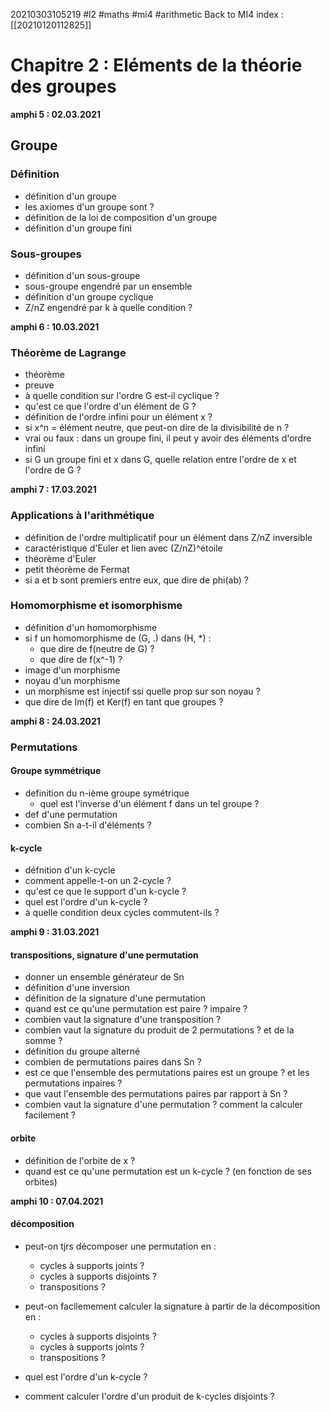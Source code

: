 20210303105219
#l2
#maths
#mi4
#arithmetic
Back to MI4 index : [[20210120112825]]

# Chapitre 2 : Eléments de la théorie des groupes

**amphi 5 : 02.03.2021**
## Groupe

### Définition
- définition d'un groupe
- les axiomes d'un groupe sont ?
- définition de la loi de composition d'un groupe
- définition d'un groupe fini

### Sous-groupes
- définition d'un sous-groupe
- sous-groupe engendré par un ensemble
- définition d'un groupe cyclique
- Z/nZ engendré par k à quelle condition ?

**amphi 6 : 10.03.2021**

### Théorème de Lagrange
- théorème
- preuve
- à quelle condition sur l'ordre G est-il cyclique ?
- qu'est ce que l'ordre d'un élément de G ?
- définition de l'ordre infini pour un élément x ?
- si x^n = élément neutre, que peut-on dire de la divisibilité de n ?
- vrai ou faux : dans un groupe fini, il peut y avoir des éléments d'ordre infini 
- si G un groupe fini et x dans G, quelle relation entre l'ordre de x et l'ordre de G ?

**amphi 7 : 17.03.2021**

### Applications à l'arithmétique

- définition de l'ordre multiplicatif pour un élément dans Z/nZ inversible
- caractéristique d'Euler et lien avec (Z/nZ)^étoile
- théorème d'Euler
- petit théorème de Fermat
- si a et b sont premiers entre eux, que dire de phi(ab) ?

### Homomorphisme et isomorphisme
- définition d'un homomorphisme
- si f un homomorphisme de (G, .) dans (H, \*) :
    - que dire de f(neutre de G) ?
    - que dire de f(x^-1) ?
- image d'un morphisme
- noyau d'un morphisme
- un morphisme est injectif ssi quelle prop sur son noyau ?
- que dire de Im(f) et Ker(f) en tant que groupes ?

**amphi 8 : 24.03.2021**

###  Permutations

#### Groupe symmétrique
- definition du n-ième groupe symétrique
    - quel est l'inverse d'un élément f dans un tel groupe ?
- def d'une permutation 
- combien Sn a-t-il d'éléments ?

#### k-cycle
- défnition d'un k-cycle
- comment appelle-t-on un 2-cycle ?
- qu'est ce que le support d'un k-cycle ? 
- quel est l'ordre d'un k-cycle ?
- à quelle condition deux cycles commutent-ils ?

**amphi 9 : 31.03.2021**

#### transpositions, signature d'une permutation
- donner un ensemble générateur de Sn
- définition d'une inversion
- définition de la signature d'une permutation
- quand est ce qu'une permutation est paire ? impaire ?
- combien vaut la signature d'une transposition ?
- combien vaut la signature du produit de 2 permutations ? et de la somme ?
- définition du groupe alterné
- combien de permutations paires dans Sn ?
- est ce que l'ensemble des permutations paires est un groupe ? et les permutations inpaires ?
- que vaut l'ensemble des permutations paires par rapport à Sn ?
- combien vaut la signature d'une permutation ? comment la calculer facilement ?

#### orbite
- définition de l'orbite de x ?
- quand est ce qu'une permutation est un k-cycle ? (en fonction de ses orbites)

**amphi 10 : 07.04.2021**

#### décomposition
- peut-on tjrs décomposer une permutation en :
    - cycles à supports joints ?
    - cycles à supports disjoints ?
    - transpositions ?

- peut-on facilemement calculer la signature à partir de la décomposition en :
    - cycles à supports disjoints ?
    - cycles à supports joints ?
    - transpositions ?

- quel est l'ordre d'un k-cycle ?
- comment calculer l'ordre d'un produit de k-cycles disjoints ?